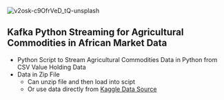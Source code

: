 ![v2osk-c9OfrVeD_tQ-unsplash](https://user-images.githubusercontent.com/100870737/223023363-b7c70da3-717b-4554-9641-c2209a2d6d71.jpg)


## Kafka Python Streaming for Agricultural Commodities in African Market Data
* Python Script to Stream Agricultural Commodities Data in Python from CSV Value Holding Data
* Data in Zip File
  * Can unzip file and then load into scipt
  * Or use data directly from [Kaggle Data Source](https://www.kaggle.com/datasets/alexneakameni/agricultural-production-in-africa)
